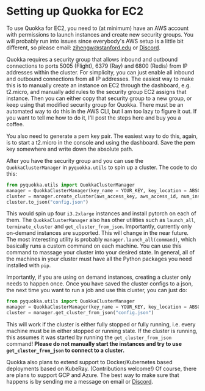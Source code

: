 # Setting up Quokka for EC2

To use Quokka for EC2, you need to (at minimum) have an AWS account with permissions to launch instances and create new security groups. You will probably run into issues since everybody's AWS setup is a little bit different, so please email: zihengw@stanford.edu or [Discord](https://discord.gg/YKbK2TVk). 

Quokka requires a security group that allows inbound and outbound connections to ports 5005 (Flight), 6379 (Ray) and 6800 (Redis) from IP addresses within the cluster. For simplicity, you can just enable all inbound and outbound connections from all IP addresses. The easiest way to make this is to manually create an instance on EC2 through the dashboard, e.g. t2.micro, and manually add rules to the security group EC2 assigns that instance. Then you can either copy that security group to a new group, or keep using that modified security group for Quokka. There must be an automated way to do this in the AWS CLI, but I am too lazy to figure it out. If you want to tell me how to do it, I'll post the steps here and buy you a coffee.

You also need to generate a pem key pair. The easiest way to do this, again, is to start a t2.micro in the console and using the dashboard. Save the pem key somewhere and write down the absolute path.

After you have the security group and you can use the `QuokkaClusterManager` in `pyquokka.utils` to spin up a cluster. The code to do this:

~~~python
from pyquokka.utils import QuokkaClusterManager
manager = QuokkaClusterManager(key_name = YOUR_KEY, key_location = ABSOLUTE_PATH_TO_KEY, security_group= SECURITY_GROUP_ID)
cluster = manager.create_cluster(aws_access_key, aws_access_id, num_instances = 4, instance_type = "i3.2xlarge", requirements = ["pytorch"])
cluster.to_json("config.json")
~~~

This would spin up four `i3.2xlarge` instances and install pytorch on each of them. The `QuokkaClusterManager` also has other utilities such as `launch_all`, `terminate_cluster` and `get_cluster_from_json`. Importantly, currently only on-demand instances are supported. This will change in the near future. The most interesting utility is probably `manager.launch_all(command)`, which basically runs a custom command on each machine. You can use this command to massage your cluster into your desired state. In general, all of the machines in your cluster must have all the Python packages you need installed with `pip`.

Importantly, if you are using on demand instances, creating a cluster only needs to happen once. Once you have saved the cluster configs to a json, the next time you want to run a job and use this cluster, you can just do: 

~~~python
from pyquokka.utils import QuokkaClusterManager
manager = QuokkaClusterManager(key_name = YOUR_KEY, key_location = ABSOLUTE_PATH_TO_KEY, security_group= SECURITY_GROUP_ID)
cluster = manager.get_cluster_from_json("config.json")
~~~

This will work if the cluster is either fully stopped or fully running, i.e. every machine must be in either stopped or running state. If the cluster is running, this assumes it was started by running the `get_cluster_from_json` command! **Please do not manually start the instances and try to use `get_cluster_from_json` to connect to a cluster.**

Quokka also plans to extend support to Docker/Kubernetes based deployments based on KubeRay. (Contributions welcome!) Of course, there are plans to support GCP and Azure. The best way to make sure that happens is by sending me a message on email or [Discord](https://discord.gg/YKbK2TVk). 
